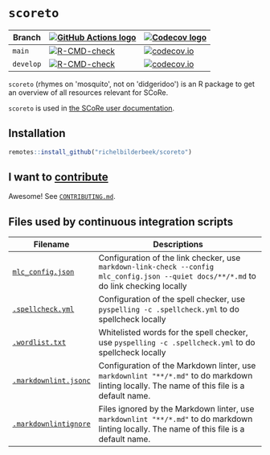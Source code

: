 # `scoreto`

<!-- markdownlint-disable MD013 -->

Branch   |[![GitHub Actions logo](man/figures/GitHubActions.png)](https://github.com/richelbilderbeek/scoreto/actions)|[![Codecov logo](man/figures/Codecov.png)](https://about.codecov.io/)
---------|---------|---------
`main`   |[![R-CMD-check](https://github.com/richelbilderbeek/scoreto/actions/workflows/R-CMD-check.yaml/badge.svg?branch=main)](https://github.com/richelbilderbeek/scoreto/actions/workflows/R-CMD-check.yaml)    |[![codecov.io](https://codecov.io/github/richelbilderbeek/scoreto/coverage.svg?branch=main)](https://app.codecov.io/github/richelbilderbeek/scoreto/branch/main)
`develop`|[![R-CMD-check](https://github.com/richelbilderbeek/scoreto/actions/workflows/R-CMD-check.yaml/badge.svg?branch=develop)](https://github.com/richelbilderbeek/scoreto/actions/workflows/R-CMD-check.yaml) |[![codecov.io](https://codecov.io/github/richelbilderbeek/scoreto/coverage.svg?branch=develop)](https://app.codecov.io/github/richelbilderbeek/scoreto/branch/develop)

`scoreto` (rhymes on 'mosquito', not on 'didgeridoo') is an R package
to get an overview of all resources relevant for SCoRe.

`scoreto` is used in [the SCoRe user documentation](https://nbisweden.github.io/SCoRe_user_doc/).

## Installation

```r
remotes::install_github("richelbilderbeek/scoreto")
```

## I want to [contribute](CONTRIBUTING.md)

Awesome! See [`CONTRIBUTING.md`](CONTRIBUTING.md).

## Files used by continuous integration scripts

Filename                              |Descriptions
--------------------------------------|--------------------------------------------------------------------------------------------------------------------------------------
[`mlc_config.json`](mlc_config.json)    |Configuration of the link checker, use `markdown-link-check --config mlc_config.json --quiet docs/**/*.md` to do link checking locally
[`.spellcheck.yml`](.spellcheck.yml)    |Configuration of the spell checker, use `pyspelling -c .spellcheck.yml` to do spellcheck locally
[`.wordlist.txt`](.wordlist.txt)        |Whitelisted words for the spell checker, use `pyspelling -c .spellcheck.yml` to do spellcheck locally
[`.markdownlint.jsonc`](.markdownlint.jsonc)|Configuration of the Markdown linter, use `markdownlint "**/*.md"` to do markdown linting locally. The name of this file is a default name.
[`.markdownlintignore`](.markdownlintignore)|Files ignored by the Markdown linter, use `markdownlint "**/*.md"` to do markdown linting locally. The name of this file is a default name.
